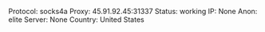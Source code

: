 Protocol: socks4a
Proxy: 45.91.92.45:31337
Status: working
IP: None
Anon: elite
Server: None
Country: United States


